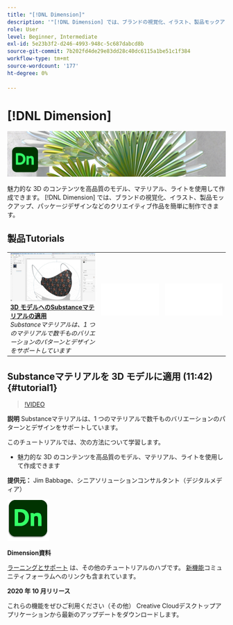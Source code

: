 ```yaml
---
title: "[!DNL Dimension]"
description: '"[!DNL Dimension] では、ブランドの視覚化、イラスト、製品モックアップ、パッケージデザイン、その他のクリエイティブ作品を簡単に制作できます」'
role: User
level: Beginner, Intermediate
exl-id: 5e23b3f2-d246-4993-948c-5c687dabcd8b
source-git-commit: 7b202fd4de29e83dd28c40dc6115a1be51c1f384
workflow-type: tm+mt
source-wordcount: '177'
ht-degree: 0%

---
```


# [!DNL Dimension]

![チュートリアルヒーロー画像](../assets/Dimenio.jpg)

魅力的な 3D のコンテンツを高品質のモデル、マテリアル、ライトを使用して作成できます。 [!DNL Dimension] では、ブランドの視覚化、イラスト、製品モックアップ、パッケージデザインなどのクリエイティブ作品を簡単に制作できます。

## 製品Tutorials

<table style="table-layout:fixed">
<tr>
 <td>
   <a href="dimension.md#tutorial1">
      <img alt="3D モデルへのSubstanceマテリアルの適用" src="../assets/dimension_substanceAndGraphics_babbage_thumbnail.jpg" />
   </a>
    <div>
   <a href="dimension.md#tutorial1"><strong>3D モデルへのSubstanceマテリアルの適用</strong></a>
    </div>
    <em>Substanceマテリアルは、1 つのマテリアルで数千ものバリエーションのパターンとデザインをサポートしています</em>
    <br>
  </td>
  <td>
    <img alt="スペーサー" src="../assets/Whitespacer.png" />
    <div>
    <br>
  </td>
  <td>
    <img alt="スペーサー" src="../assets/Whitespacer.png" />
    <div>
    <br>
  </td>
</tr>
</table>

## Substanceマテリアルを 3D モデルに適用 (11:42) {#tutorial1}

>[!VIDEO](https://video.tv.adobe.com/v/326944?hidetitle=true)

**説明**
Substanceマテリアルは、1 つのマテリアルで数千ものバリエーションのパターンとデザインをサポートしています。

このチュートリアルでは、次の方法について学習します。
* 魅力的な 3D のコンテンツを高品質のモデル、マテリアル、ライトを使用して作成できます

**提供元：**
Jim Babbage、シニアソリューションコンサルタント（デジタルメディア）

![Dimensionロゴ](../assets/dn_appicon_96.png)

**Dimension資料**

[ラーニングとサポート](https://helpx.adobe.com/support/dimension.html) は、その他のチュートリアルのハブです。 [新機能](https://helpx.adobe.com/dimension/user-guide.html/dimension/using/whats-new.ug.html)コミュニティフォーラムへのリンクも含まれています。

**2020 年 10 月リリース**

これらの機能をぜひご利用ください（その他） Creative Cloudデスクトップアプリケーションから最新のアップデートをダウンロードします。
